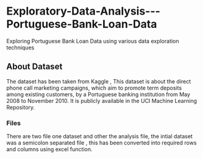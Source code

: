 # Exploratory-Data-Analysis---Portuguese-Bank-Loan-Data
Exploring Portuguese Bank Loan Data using various data exploration techniques
## About Dataset
The dataset has been taken from Kaggle , This dataset is about the direct phone call marketing campaigns, which aim to promote term deposits among existing customers, by a Portuguese banking institution from May 2008 to November 2010. It is publicly available in the UCI Machine Learning Repository.
### Files
There are two file one dataset and other the analysis file, the intial dataset was a semicolon separated file , this has been converted into required rows and columns using excel function.
